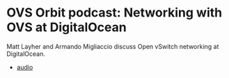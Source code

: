 # OVS Orbit podcast: Networking with OVS at DigitalOcean

Matt Layher and Armando Migliaccio discuss Open vSwitch networking at DigitalOcean.

- [audio](https://ovsorbit.org/#e61)
